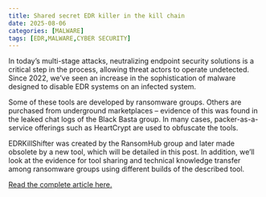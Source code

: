 ```yaml
---
title: Shared secret EDR killer in the kill chain
date: 2025-08-06
categories: [MALWARE]
tags: [EDR,MALWARE,CYBER SECURITY]
---
```


In today’s multi-stage attacks, neutralizing endpoint security solutions is a critical step in the process, allowing threat actors to operate undetected. Since 2022, we’ve seen an increase in the sophistication of malware designed to disable EDR systems on an infected system.

Some of these tools are developed by ransomware groups. Others are purchased from underground marketplaces – evidence of this was found in the leaked chat logs of the Black Basta group. In many cases, packer-as-a-service offerings such as HeartCrypt are used to obfuscate the tools.

EDRKillShifter was created by the RansomHub group and later made obsolete by a new tool, which will be detailed in this post. In addition, we’ll look at the evidence for tool sharing and technical knowledge transfer among ransomware groups using different builds of the described tool.

[Read the complete article here.](https://news.sophos.com/en-us/2025/08/06/shared-secret-edr-killer-in-the-kill-chain/) 